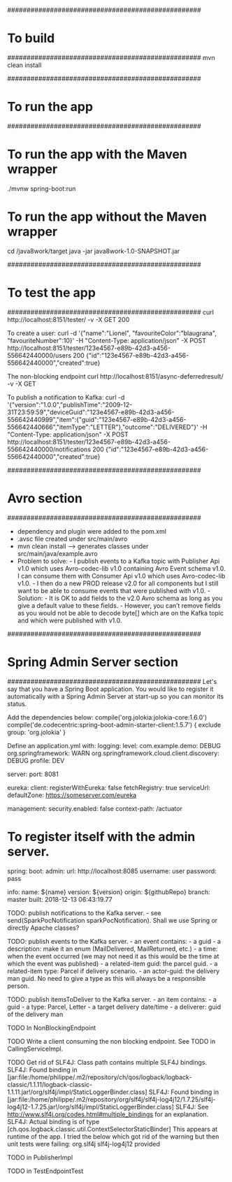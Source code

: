 ##################################################
# To build
##################################################
mvn clean install


##################################################
# To run the app
##################################################
# To run the app with the Maven wrapper
./mvnw spring-boot:run

# To run the app without the Maven wrapper
cd /java8work/target
java -jar java8work-1.0-SNAPSHOT.jar


##################################################
# To test the app
##################################################
curl http://localhost:8151/tester/ -v -X GET
200

To create a user:
curl -d '{"name":"Lionel", "favouriteColor":"blaugrana", "favouriteNumber":10}' -H "Content-Type: application/json" -X POST http://localhost:8151/tester/123e4567-e89b-42d3-a456-556642440000/users
200 {"id":"123e4567-e89b-42d3-a456-556642440000","created":true}

The non-blocking endpoint
curl http://localhost:8151/async-deferredresult/ -v -X GET

To publish a notification to Kafka:
curl -d '{"version":"1.0.0","publishTime":"2009-12-31T23:59:59","deviceGuid":"123e4567-e89b-42d3-a456-556642440999","item":{"guid":"123e4567-e89b-42d3-a456-556642440666","itemType":"LETTER"},"outcome":"DELIVERED"}' -H "Content-Type: application/json" -X POST http://localhost:8151/tester/123e4567-e89b-42d3-a456-556642440000/notifications
200 {"id":"123e4567-e89b-42d3-a456-556642440000","created":true}


##################################################
# Avro section
##################################################
- dependency and plugin were added to the pom.xml
- .avsc file created under src/main/avro
- mvn clean install --> generates classes under src/main/java/example.avro
- Problem to solve:
        - I publish events to a Kafka topic with Publisher Api v1.0 which uses Avro-codec-lib v1.0 containing Avro Event schema v1.0. I can consume them with Consumer Api v1.0 which uses Avro-codec-lib v1.0.
        - I then do a new PROD release v2.0 for all components but I still want to be able to consume events that were published with v1.0.
        - Solution:
                - It is OK to add fields to the v2.0 Avro schema as long as you give a default value to these fields.
                - However, you can’t remove fields as you would not be able to decode byte[] which are on the Kafka topic and which were published with v1.0.


##################################################
# Spring Admin Server section
##################################################
Let's say that you have a Spring Boot application. You would like to register it automatically with a Spring Admin Server at start-up so you can monitor its status.


Add the dependencies below:
compile('org.jolokia:jolokia-core:1.6.0')
compile('de.codecentric:spring-boot-admin-starter-client:1.5.7') {
   exclude group: 'org.jolokia'
}


Define an application.yml with:
logging:
  level:
    com.example.demo: DEBUG
    org.springframework: WARN
    org.springframework.cloud.client.discovery: DEBUG
  profile: DEV

server:
  port: 8081

eureka:
  client:
    registerWithEureka: false
    fetchRegistry: true
    serviceUrl:
      defaultZone: https://someserver.com/eureka

management:
  security.enabled: false
  context-path: /actuator

# To register itself with the admin server.
spring:
  boot:
    admin:
      url: http://localhost:8085
      username: user
      password: pass

info:
  name: ${name}
  version: ${version}
  origin: ${githubRepo}
  branch: master
  built: 2018-12-13 06:43:19.77


TODO: publish notifications to the Kafka server.
        - see send(SparkPocNotification sparkPocNotification). Shall we use Spring or directly Apache classes?


TODO: publish events to the Kafka server.
               - an event contains:
                         - a guid
                         - a description: make it an enum (MailDelivered, MailReturned, etc.)
                         - a time: when the event occurred (we may not need it as this would be the time at which the event was published)
                         - a related-item guid: the parcel guid.
                         - a related-item type: Parcel if delivery scenario.
                         - an actor-guid: the delivery man guid. No need to give a type as this will always be a responsible person.


TODO: publish itemsToDeliver to the Kafka server.
                - an item contains:
                        - a guid
                        - a type: Parcel, Letter
                        - a target delivery date/time
                        - a deliverer: guid of the delivery man


TODO In NonBlockingEndpoint


TODO Write a client consuming the non blocking endpoint. See TODO in CallingServiceImpl.


TODO Get rid of SLF4J: Class path contains multiple SLF4J bindings.
                SLF4J: Found binding in [jar:file:/home/philippe/.m2/repository/ch/qos/logback/logback-classic/1.1.11/logback-classic-1.1.11.jar!/org/slf4j/impl/StaticLoggerBinder.class]
                SLF4J: Found binding in [jar:file:/home/philippe/.m2/repository/org/slf4j/slf4j-log4j12/1.7.25/slf4j-log4j12-1.7.25.jar!/org/slf4j/impl/StaticLoggerBinder.class]
                SLF4J: See http://www.slf4j.org/codes.html#multiple_bindings for an explanation.
                SLF4J: Actual binding is of type [ch.qos.logback.classic.util.ContextSelectorStaticBinder]
     This appears at runtime of the app.
     I tried the below which got rid of the warning but then unit tests were failing:
     <!-- To exclude globally slf4j-log4j12 as it was clashing with a logback lib. Note the scope of provided. -->
             <dependency>
                 <groupId>org.slf4j</groupId>
                 <artifactId>slf4j-log4j12</artifactId>
                 <scope>provided</scope>
             </dependency>


TODO in PublisherImpl


TODO in TestEndpointTest
